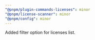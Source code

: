 ```yaml
---
"@pnpm/plugin-commands-licenses": minor
"@pnpm/license-scanner": minor
"@pnpm/config": minor
---
```


Added filter option for licenses list.

